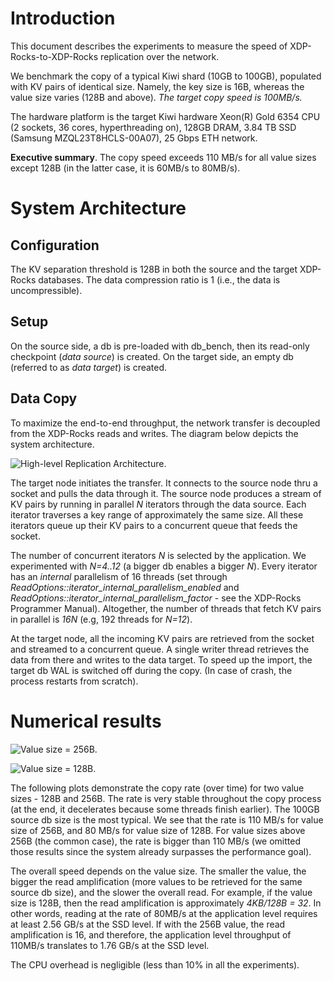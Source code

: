 # Introduction

This document describes the experiments to measure the speed of XDP-Rocks-to-XDP-Rocks replication over the network.

We benchmark the copy of a typical Kiwi shard (10GB to 100GB), populated with KV pairs of identical size. Namely, the key size is 16B, 
whereas the value size varies (128B and above). *The target copy speed is 100MB/s.*

The hardware platform is the target Kiwi hardware Xeon(R) Gold 6354 CPU (2 sockets, 36 cores, hyperthreading on), 128GB DRAM, 
3.84 TB SSD (Samsung MZQL23T8HCLS-00A07), 25 Gbps ETH network. 

**Executive summary**. The copy speed exceeds 110 MB/s for all value sizes except 128B (in the latter case, it is 60MB/s to 80MB/s).

# System Architecture

## Configuration
The KV separation threshold is 128B in both the source and the target XDP-Rocks databases. The data compression ratio is 1 (i.e., 
the data is uncompressible). 

## Setup 
On the source side, a db is pre-loaded with db_bench, then its read-only checkpoint (*data source*) is created.
On the target side, an empty db (referred to as *data target*) is created. 

## Data Copy
To maximize the end-to-end throughput, the network transfer is decoupled from the XDP-Rocks reads and writes. 
The diagram below depicts the system architecture. 

![High-level Replication Architecture.](https://github.com/michaelpanpliops/replicator/assets/143769632/6d2fa25a-9147-4cdc-aa8c-2b9e865b0d22)

The target node initiates the transfer. It connects to the source node thru a socket and pulls the data through it. 
The source node produces a stream of KV pairs by running in parallel *N* iterators through the data source. 
Each iterator traverses a key range of approximately the same size. All these iterators queue up their KV pairs 
to a concurrent queue that feeds the socket. 

The number of concurrent iterators *N* is selected by the application. We experimented with *N=4..12* (a bigger db enables a bigger *N*). 
Every iterator has an *internal* parallelism of 16 threads (set through *ReadOptions::iterator_internal_parallelism_enabled* and 
*ReadOptions::iterator_internal_parallelism_factor* - see the XDP-Rocks Programmer Manual). Altogether, the number of threads 
that fetch KV pairs in parallel is *16N* (e.g, 192 threads for *N=12*). 

At the target node, all the incoming KV pairs are retrieved from the socket and streamed to a concurrent queue. 
A single writer thread retrieves the data from there and writes to the data target. To speed up the import, the 
target db WAL is switched off during the copy. (In case of crash, the process restarts from scratch). 

# Numerical results

![Value size = 256B.](https://github.com/michaelpanpliops/replicator/assets/143769632/5e793e97-ef6c-4b96-ac9f-fd47458ba4f8)

![Value size = 128B.](https://github.com/michaelpanpliops/replicator/assets/143769632/11978c17-fba0-4c89-bec6-56e42586a716)


The following plots demonstrate the copy rate (over time) for two value sizes - 128B and 256B. The rate is very stable throughout the copy process (at the end, it decelerates because some threads finish earlier). The 100GB source db size is the most typical. We see that the rate is 110 MB/s for value size of 256B, and 80 MB/s for value size of 128B. For value sizes above 256B (the common case), the rate is bigger than 110 MB/s (we omitted those results since the system already surpasses the performance goal). 

The overall speed depends on the value size. The smaller the value, the bigger the read amplification (more values to be retrieved for the same source db size), 
and the slower the overall read. For example, if the value size is 128B, then the read amplification is approximately *4KB/128B = 32*. In other words, 
reading at the rate of 80MB/s at the application level requires at least 2.56 GB/s at the SSD level. If with the 256B value, the read amplification is 16, 
and therefore, the application level throughput of 110MB/s translates to 1.76 GB/s at the SSD level. 

The CPU overhead is negligible (less than 10% in all the experiments). 
